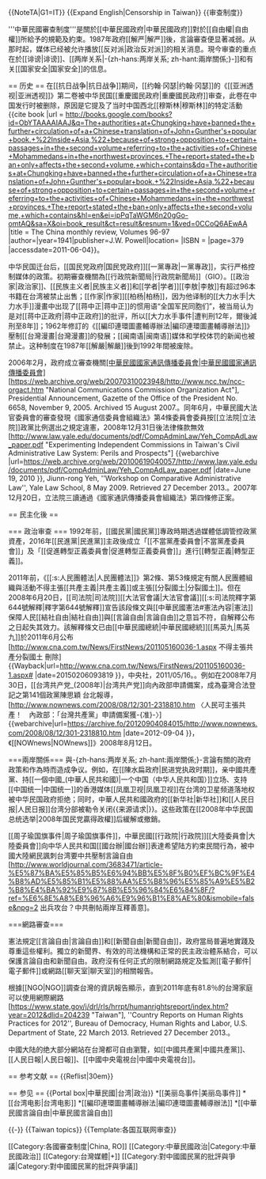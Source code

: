 {{NoteTA|G1=IT}}
{{Expand English|Censorship in Taiwan}}
{{审查制度}}

'''中華民國審查制度'''是關於[[中華民國政府|中華民國政府]]對於[[自由權|自由權]]所給予的規範及約束。1987年政府[[解严|解严]]後，言論審查便显著减弱。从那时起，媒体已经被允许播放[[反对派|政治反对派]]的相关消息。現今审查的重点在於[[诽谤|诽谤]]、[[两岸关系|-{zh-hans:两岸关系; zh-hant:兩岸關係;}-]]和有关[[国家安全|国家安全]]的信息。

== 历史 ==
在[[抗日战争|抗日战争]]期间，[[约翰·冈瑟|约翰·冈瑟]]的《[[亚洲透视|亚洲透视]]》第二卷被中华民国[[重慶國民政府|重慶國民政府]]审查，此卷在中国发行时被删除，原因是它提及了当时中国西北[[穆斯林|穆斯林]]的特定活動<ref>{{cite book |url = http://books.google.com/books?id=ObYTAAAAIAAJ&q=The+authorities+at+Chungking+have+banned+the+further+circulation+of+a+Chinese+translation+of+John+Gunther's+popular+book.+%22Inside+Asia,%22+because+of+strong+opposition+to+certain+passages+in+the+second+volume+referring+to+the+activities+of+Chinese+Mohammedans+in+the+northwest+provinces.+The+report+stated+the+ban+only+affects+the+second+volume,+which+contains&dq=The+authorities+at+Chungking+have+banned+the+further+circulation+of+a+Chinese+translation+of+John+Gunther's+popular+book.+%22Inside+Asia,%22+because+of+strong+opposition+to+certain+passages+in+the+second+volume+referring+to+the+activities+of+Chinese+Mohammedans+in+the+northwest+provinces.+The+report+stated+the+ban+only+affects+the+second+volume,+which+contains&hl=en&ei=ipPqTaWGM6n20gGo-omtAQ&sa=X&oi=book_result&ct=result&resnum=1&ved=0CCoQ6AEwAA |title = The China monthly review, Volumes 96-97 |author=|year=1941|publisher=J.W. Powell|location= |ISBN = |page=379 |accessdate=2011-06-04}}</ref>。

中华民国迁台后，[[国民党政府|国民党政府]][[一黨專政|一黨專政]]，实行严格控制媒体的政策。初期審查機關為[[行政院新聞局|行政院新聞局]]（GIO）。[[政治家|政治家]]、[[民族主义者|民族主义者]]和[[学者|学者]][[李敖|李敖]]有超过96本书籍在台湾被禁止出售；[[作家|作家]][[柏杨|柏杨]]，因为他译制的[[大力水手|大力水手]]漫畫中出现了[[蒋中正|蒋中正]]的惯用语“全国军民同胞们”，被当局认为是对[[蒋中正政府|蒋中正政府]]的批评，所以[[大力水手事件|遭判刑12年，爾後減刑至8年]]；1962年修訂的《[[編印連環圖畫輔導辦法|編印連環圖畫輔導辦法]]》壓制[[台灣漫畫|台灣漫畫]]的發展；[[闽南语|闽南语]]媒体和学校体罚的新闻也被禁止。这种制度在1987年[[解嚴|解嚴]]後到1992年間被废除。

2006年2月，政府成立審查機關[[中華民國國家通訊傳播委員會|中華民國國家通訊傳播委員會]](NCC)<ref>[https://web.archive.org/web/20070310023948/http://www.ncc.tw/ncc-orgact.htm "National Communications Commission Organization Act"], Presidential Announcement, Gazette of the Office of the President No. 6658, November 9, 2005. Archived 15 August 2007.</ref>。同年6月，中華民國大法官委員會的審查發現《國家通信委員會組織法》第4條委員會委員按[[立法院|立法院]]政黨比例選出之規定違憲，2008年12月31日後法律條款無效<ref>[http://www.law.yale.edu/documents/pdf/CompAdminLaw/Yeh_CompAdLaw_paper.pdf "Experimenting Independent Commissions in Taiwan's Civil Administrative Law System: Perils and Prospects"] {{webarchive |url=https://web.archive.org/web/20100619040057/http://www.law.yale.edu/documents/pdf/CompAdminLaw/Yeh_CompAdLaw_paper.pdf |date=June 19, 2010 }}, Jiunn-rong Yeh, ''Workshop on Comparative Administrative Law'', Yale Law School, 8 May 2009. Retrieved 27 December 2013.</ref>。2007年12月20日，立法院三讀通過《國家通訊傳播委員會組織法》第四條修正案。

== 民主化後 ==


=== 政治审查 ===
1992年前，[[國民黨|國民黨]]專政時期透過媒體低調管控政黨資產，2016年[[民進黨|民進黨]]主政後成立「[[不當黨產委員會|不當黨產委員會]]」及「[[促進轉型正義委員會|促進轉型正義委員會]]」進行[[轉型正義|轉型正義]]。

2011年前，《[[:s:人民團體法|人民團體法]]》第2條、第53條規定有關人民團體組織與活動不得主張[[共產主義|共產主義]]或主張[[分裂國土|分裂國土]]。但在2008年6月20日，[[司法院|司法院]][[大法官會議|大法官會議]][[:s:司法院釋字第644號解釋|釋字第644號解釋]]宣告該段條文與[[中華民國憲法#憲法內容|憲法]]保障人民[[結社自由|結社自由]]與[[言論自由|言論自由]]之意旨不符，自解釋公布之日起失其效力。該解釋條文已由[[中華民國總統|中華民國總統]][[馬英九|馬英九]]於2011年6月公布<ref>[http://www.cna.com.tw/News/FirstNews/201105160036-1.aspx 不得主張共產分裂國土 刪除] {{Wayback|url=http://www.cna.com.tw/News/FirstNews/201105160036-1.aspx# |date=20150206093819 }}，中央社，2011/05/16。</ref>。例如在2008年7月30日，[[台湾共产党_(2008年)|台湾共产党]]向內政部申請備案，成為臺灣合法登記之第141個政黨<ref>陳思穎 台北報導，[http://www.nownews.com/2008/08/12/301-2318810.htm 〈人民可主張共產！　內政部：「台灣共產黨」申請備案獲-{准}-〉] {{webarchive|url=https://archive.fo/20120904084015/http://www.nownews.com/2008/08/12/301-2318810.htm |date=2012-09-04 }}，《[[NOWnews|NOWnews]]》2008年8月12日</ref>。

===兩岸關係===
與-{zh-hans:两岸关系; zh-hant:兩岸關係;}-言論有關的政府政策和作為時而造成争议。例如，在[[陳水扁政府|民进党执政时期]]，亲中國共產黨、持[[一個中國_(中華人民共和國)|一个中国（中华人民共和国）]]立场、支持[[中国统一|中国统一]]的香港媒体[[凤凰卫视|凤凰卫视]]在台湾的卫星频道落地权被中华民国政府拒绝；同时，中華人民共和國政府的[[新华社|新华社]]和[[人民日报|人民日报]]台湾分部被勒令关闭{{来源请求|}}。这些政策在[[2008年中华民国总统选举|2008年国民党贏得政權]]后緩解或撤銷。

[[周子瑜国旗事件|周子瑜国旗事件]]，中華民國[[行政院|行政院]][[大陸委員會|大陸委員會]]向中华人民共和国[[國台辦|國台辦]]表達希望陆方約束民間行為，被中國大陸網民諷刺台湾要中共壓制言論自由<ref>[http://www.worldjournal.com/3683471/article-%E5%87%BA%E5%85%B5%E6%94%BB%E5%8F%B0%EF%BC%9F%E4%B8%AD%E5%85%B1%E5%88%AA%E5%B8%96%E5%85%A9%E5%B2%B8%E4%BA%92%E9%87%8B%E5%96%84%E6%84%8F/?ref=%E6%8E%A8%E8%96%A6%E9%96%B1%E8%AE%80&ismobile=false&npg=2 出兵攻台？中共刪帖兩岸互釋善意]</ref>。

===網路審查===

憲法規定[[言論自由|言論自由]]和[[新聞自由|新聞自由]]，政府當局普遍地實踐及尊重這些權利。獨立的新聞界、有效的司法機構和正常的民主政治體系結合，可以保護言論自由和新聞自由。政府沒有任何正式的限制網路規定及監測[[電子郵件|電子郵件]]或網路[[聊天室|聊天室]]的相關報告。

根據[[NGO|NGO]]調查台灣的資訊報告顯示，直到2011年底有81.8％的台灣家庭可以使用網際網路<ref name=USDOS-CRHRP-2012-Taiwan>[https://www.state.gov/j/drl/rls/hrrpt/humanrightsreport/index.htm?year=2012&dlid=204239 "Taiwan"], ''Country Reports on Human Rights Practices for 2012'', Bureau of Democracy, Human Rights and Labor, U.S. Department of State, 22 March 2013. Retrieved 27 December 2013.</ref>。

中國大陆的绝大部分網站在台灣都可自由瀏覽，如[[中國共產黨|中國共產黨]]、[[人民日報|人民日報]]、[[中國中央電視台|中國中央電視台]]。

== 参考文献 ==
{{Reflist|30em}}

== 参见 ==
{{Portal box|中華民國|台湾|政治}}
*[[美丽岛事件|美丽岛事件]]
*[[台湾电影|台湾电影]]
*[[編印連環圖畫輔導辦法|編印連環圖畫輔導辦法]]
*[[中華民國言論自由|中華民國言論自由]]

{{-}}
{{Taiwan topics}}
{{Template:各国互联网审查}}

[[Category:各國審查制度|China, RO]]
[[Category:中華民國政治|Category:中華民國政治]]
[[Category:台灣媒體|+]]
[[Category:對中國國民黨的批評與爭議|Category:對中國國民黨的批評與爭議]]